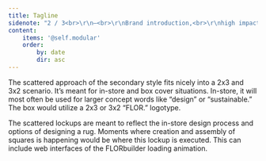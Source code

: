 ```yaml
---
title: Tagline
sidenote: "2 / 3<br>\r\n—<br>\r\nBrand introduction,<br>\r\nhigh impact moment"
content:
    items: '@self.modular'
    order:
        by: date
        dir: asc
---
```


The scattered approach of the secondary style fits nicely into a 2x3 and 3x2 scenario. It’s meant for in-store and box cover situations. In-store, it will most often be used for larger concept words like “design” or “sustainable.” The box would utilize a 2x3 or 3x2 “FLOR.” logotype.

The scattered lockups are meant to reflect the in-store design process and options of designing a rug. Moments where creation and assembly of squares is happening would be where this lockup is executed. This can include web interfaces of the FLORbuilder loading animation.